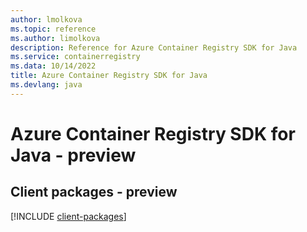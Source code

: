 ```yaml
---
author: lmolkova
ms.topic: reference
ms.author: limolkova
description: Reference for Azure Container Registry SDK for Java
ms.service: containerregistry
ms.data: 10/14/2022
title: Azure Container Registry SDK for Java
ms.devlang: java
---
```

# Azure Container Registry SDK for Java - preview

## Client packages - preview
[!INCLUDE [client-packages](container-registry-client-index.md)]
